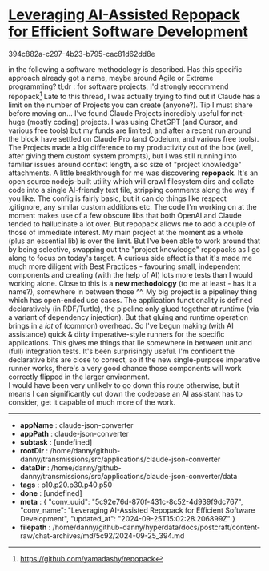 # [Leveraging AI-Assisted Repopack for Efficient Software Development](https://claude.ai/chat/5c92e76d-870f-431c-8c52-4d939f9dc767)

394c882a-c297-4b23-b795-cac81d62dd8e

in the following a software methodology is described. Has this specific approach already got a name, maybe around Agile or Extreme programming?
tl;dr : for software projects, I'd strongly recommend repopack[^1]
Late to this thread, I was actually trying to find out if Claude has a limit on the number of Projects you can create (anyone?). Tip I must share before moving on...
I've found Claude Projects incredibly useful for not-huge (mostly coding) projects. I was using ChatGPT (and Cursor, and various free tools) but my funds are limited, and after a recent run around the block have settled on Claude Pro (and Codeium, and various free tools).
The Projects made a big difference to my productivity out of the box (well, after giving them custom system prompts), but I was still running into familiar issues around context length, also size of "project knowledge" attachments. A little breakthrough for me was discovering **repopack**. It's an open source nodejs-built utility which will crawl filesystem dirs and collate code into a single AI-friendly text file, stripping comments along the way if you like. The config is fairly basic, but it can do things like respect .gitignore, any similar custom additions etc.
The code I'm working on at the moment makes use of a few obscure libs that both OpenAI and Claude tended to hallucinate a lot over. But repopack allows me to add a couple of those of immediate interest. My main project at the moment as a whole (plus an essential lib) is over the limit. But I've been able to work around that by being selective, swapping out the "project knowledge" repopacks as I go along to focus on today's target.
A curious side effect is that it's made me much more diligent with Best Practices - favouring small, independent components and creating (with the help of AI) lots more tests than I would working alone.
Close to this is a **new methodology**  (to me at least - has it a name?), somewhere in between those ^^. My big project is a pipeliney thing which has open-ended use cases. The application functionality is defined declaratively (in RDF/Turtle), the pipeline only glued together at runtime (via a variant of dependency injection). But that gluing and runtime operation brings in a *lot* of (common) overhead. So I've begun making (with AI assistance) quick & dirty imperative-style runners for the specific applications. This gives me things that lie somewhere in between unit and (full) integration tests. It's been surprisingly useful. I'm confident the declarative bits are close to correct, so if the new single-purpose imperative runner works, there's a very good chance those components will work correctly flipped in the larger environment.   
I would have been very unlikely to go down this route otherwise, but it means I can significantly cut down the codebase an AI assistant has to consider, get it capable of much more of the work.   
[^1]: https://github.com/yamadashy/repopack

---

* **appName** : claude-json-converter
* **appPath** : claude-json-converter
* **subtask** : [undefined]
* **rootDir** : /home/danny/github-danny/transmissions/src/applications/claude-json-converter
* **dataDir** : /home/danny/github-danny/transmissions/src/applications/claude-json-converter/data
* **tags** : p10.p20.p30.p40.p50
* **done** : [undefined]
* **meta** : {
  "conv_uuid": "5c92e76d-870f-431c-8c52-4d939f9dc767",
  "conv_name": "Leveraging AI-Assisted Repopack for Efficient Software Development",
  "updated_at": "2024-09-25T15:02:28.206899Z"
}
* **filepath** : /home/danny/github-danny/hyperdata/docs/postcraft/content-raw/chat-archives/md/5c92/2024-09-25_394.md